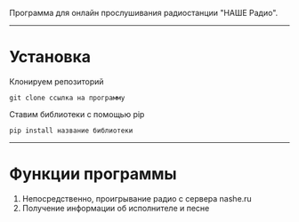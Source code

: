 Программа для онлайн прослушивания радиостанции "НАШЕ Радио".

---
# Установка

Клонируем репозиторий

	git clone ссылка на программу

Ставим библиотеки с помощью pip

	pip install название библиотеки
	
---
# Функции программы

1.	Непосредственно, проигрывание радио с сервера nashe.ru
2.	Получение информации об исполнителе и песне

